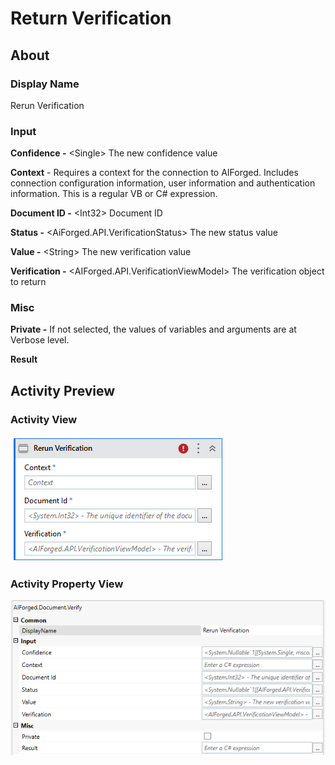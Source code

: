 # Return Verification

## About

### Display Name

Rerun Verification

### Input

**Confidence -** \<Single> The new confidence value

**Context** - Requires a context for the connection to AIForged. Includes connection configuration information, user information and authentication information. This is a regular VB or C# expression.

**Document ID -** \<Int32> Document ID

**Status -** \<AiForged.API.VerificationStatus> The new status value

**Value -** \<String> The new verification value

**Verification -** \<AIForged.API.VerificationViewModel> The verification object to return

### Misc

**Private -** If not selected, the values of variables and arguments are at Verbose level.

**Result**

## Activity Preview

### Activity View

![](../../../assets/image%20%284%29%20%289%29.png)
### Activity Property View

![](../../../assets/image%20%28101%29%20%281%29.png)


